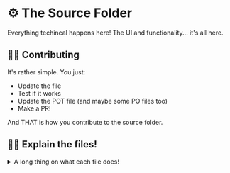 # ⚙️ The Source Folder
Everything techincal happens here! The UI and functionality... it's all here.
## 👩‍💻️ Contributing
It's rather simple. You just:

- Update the file
- Test if it works
- Update the POT file (and maybe some PO files too)
- Make a PR!

And THAT is how you contribute to the source folder.
## 👩‍🏫️ Explain the files!

<details>
<summary>A long thing on what each file does!</summary>

### `main.vala`
Initializes the window, translations, and search request.
### `window.vala`
Handles window-related stuff, such as changing views, about page, grabbing text and setting text, ect.
### `func.vala`
Handles randomization functionality.
### `sp.vala`
Will handle the search provider app.
### `window.ui`
Contains the UI template for the Random main window and Random main menu.
### `shortcut.ui`
Handles the keyboard shortcut window.
</details>